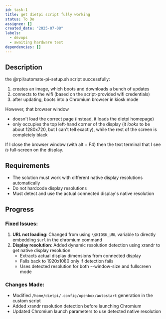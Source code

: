 ```yaml
---
id: task-1
title: get dietpi script fully working
status: To Do
assignee: []
created_date: "2025-07-08"
labels:
  - devops
  - awaiting hardware test
dependencies: []
---
```


## Description

the @rpi/automate-pi-setup.sh script successfully:

1. creates an image, which boots and downloads a bunch of updates
2. connects to the wifi (based on the script-provided wifi credentials)
3. after updating, boots into a Chromium browser in kiosk mode

However, that browser window

- doesn't load the correct page (instead, it loads the dietpi homepage)
- only occupies the top left-hand corner of the display (it _looks_ to be about
  1280x720, but I can't tell exactly), while the rest of the screen is
  completely black

If I close the browser window (with alt + F4) then the text terminal that I see
_is_ full-screen on the display.

## Requirements

- The solution must work with different native display resolutions automatically
- Do not hardcode display resolutions
- Must detect and use the actual connected display's native resolution

## Progress

### Fixed Issues:

1. **URL not loading**: Changed from using `\$KIOSK_URL` variable to directly
   embedding `$url` in the chromium command
2. **Display resolution**: Added dynamic resolution detection using xrandr to
   get native display resolution
   - Extracts actual display dimensions from connected display
   - Falls back to 1920x1080 only if detection fails
   - Uses detected resolution for both --window-size and fullscreen mode

### Changes Made:

- Modified `/home/dietpi/.config/openbox/autostart` generation in the custom
  script
- Added xrandr resolution detection before launching Chromium
- Updated Chromium launch parameters to use detected native resolution
